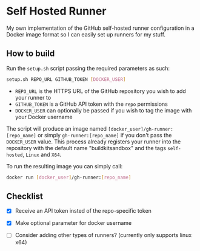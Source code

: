 # Self Hosted Runner

My own implementation of the GitHub self-hosted runner configuration in a
Docker image format so I can easily set up runners for my stuff.

## How to build

Run the `setup.sh` script passing the required parameters as such:

```bash
setup.sh REPO_URL GITHUB_TOKEN [DOCKER_USER]
```

- `REPO_URL` is the HTTPS URL of the GitHub repository you wish to add your runner to
- `GITHUB_TOKEN` is a GitHub API token with the `repo` permissions
- `DOCKER_USER` can optionally be passed if you wish to tag the image with your Docker username

The script will produce an image named `[docker_user]/gh-runner:[repo_name]` or simply `gh-runner:[repo_name]` if you don't pass the `DOCKER_USER` value. This process already registers your runner into the repository with the default name "buildkitsandbox" and the tags `self-hosted`, `Linux` and `X64`.

To run the resulting image you can simply call:

```bash
docker run [docker_user]/gh-runner:[repo_name]
```

## Checklist

* [X] Receive an API token insted of the repo-specific token

* [X] Make optional parameter for docker username

* [ ] Consider adding other types of runners? (currently only supports linux x64)
